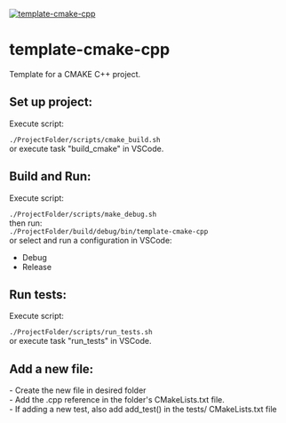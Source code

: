 [![template-cmake-cpp](https://github.com/mortinger91/template-cmake-cpp/actions/workflows/cmake.yml/badge.svg?branch=master)](https://github.com/mortinger91/template-cmake-cpp/actions/workflows/cmake.yml)

<h1>template-cmake-cpp</h1>
Template for a CMAKE C++ project.
<h2>Set up project:</h2>
Execute script:

```./ProjectFolder/scripts/cmake_build.sh```<br>
or execute task "build_cmake" in VSCode.
<h2>Build and Run:</h2>
Execute script:

```./ProjectFolder/scripts/make_debug.sh```<br>
then run:<br>
```./ProjectFolder/build/debug/bin/template-cmake-cpp```<br>
or select and run a configuration in VSCode:<br>
- Debug<br>
- Release
<h2>Run tests:</h2>
Execute script:

```./ProjectFolder/scripts/run_tests.sh```<br>
or execute task "run_tests" in VSCode.
<h2>Add a new file:</h2>
- Create the new file in desired folder<br>
- Add the .cpp reference in the folder's CMakeLists.txt file.<br>
- If adding a new test, also add add_test() in the tests/ CMakeLists.txt file